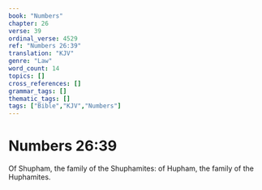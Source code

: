 ```yaml
---
book: "Numbers"
chapter: 26
verse: 39
ordinal_verse: 4529
ref: "Numbers 26:39"
translation: "KJV"
genre: "Law"
word_count: 14
topics: []
cross_references: []
grammar_tags: []
thematic_tags: []
tags: ["Bible","KJV","Numbers"]
---
```


# Numbers 26:39

Of Shupham, the family of the Shuphamites: of Hupham, the family of the Huphamites.
